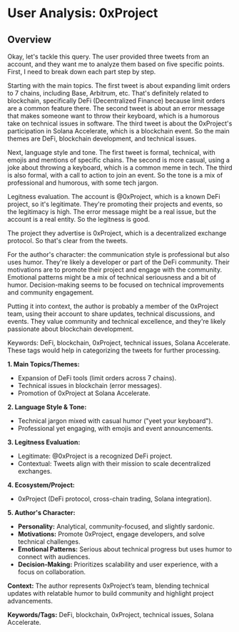 # User Analysis: 0xProject

## Overview

<think>
Okay, let's tackle this query. The user provided three tweets from an account, and they want me to analyze them based on five specific points. First, I need to break down each part step by step.

Starting with the main topics. The first tweet is about expanding limit orders to 7 chains, including Base, Arbitrum, etc. That's definitely related to blockchain, specifically DeFi (Decentralized Finance) because limit orders are a common feature there. The second tweet is about an error message that makes someone want to throw their keyboard, which is a humorous take on technical issues in software. The third tweet is about the 0xProject's participation in Solana Accelerate, which is a blockchain event. So the main themes are DeFi, blockchain development, and technical issues.

Next, language style and tone. The first tweet is formal, technical, with emojis and mentions of specific chains. The second is more casual, using a joke about throwing a keyboard, which is a common meme in tech. The third is also formal, with a call to action to join an event. So the tone is a mix of professional and humorous, with some tech jargon.

Legitness evaluation. The account is @0xProject, which is a known DeFi project, so it's legitimate. They're promoting their projects and events, so the legitimacy is high. The error message might be a real issue, but the account is a real entity. So the legitness is good.

The project they advertise is 0xProject, which is a decentralized exchange protocol. So that's clear from the tweets.

For the author's character: the communication style is professional but also uses humor. They're likely a developer or part of the DeFi community. Their motivations are to promote their project and engage with the community. Emotional patterns might be a mix of technical seriousness and a bit of humor. Decision-making seems to be focused on technical improvements and community engagement.

Putting it into context, the author is probably a member of the 0xProject team, using their account to share updates, technical discussions, and events. They value community and technical excellence, and they're likely passionate about blockchain development.

Keywords: DeFi, blockchain, 0xProject, technical issues, Solana Accelerate. These tags would help in categorizing the tweets for further processing.
</think>

**1. Main Topics/Themes:**  
- Expansion of DeFi tools (limit orders across 7 chains).  
- Technical issues in blockchain (error messages).  
- Promotion of 0xProject at Solana Accelerate.  

**2. Language Style & Tone:**  
- Technical jargon mixed with casual humor ("yeet your keyboard").  
- Professional yet engaging, with emojis and event announcements.  

**3. Legitness Evaluation:**  
- Legitimate: @0xProject is a recognized DeFi project.  
- Contextual: Tweets align with their mission to scale decentralized exchanges.  

**4. Ecosystem/Project:**  
- 0xProject (DeFi protocol, cross-chain trading, Solana integration).  

**5. Author's Character:**  
- **Personality:** Analytical, community-focused, and slightly sardonic.  
- **Motivations:** Promote 0xProject, engage developers, and solve technical challenges.  
- **Emotional Patterns:** Serious about technical progress but uses humor to connect with audiences.  
- **Decision-Making:** Prioritizes scalability and user experience, with a focus on collaboration.  

**Context:** The author represents 0xProject’s team, blending technical updates with relatable humor to build community and highlight project advancements.  

**Keywords/Tags:** DeFi, blockchain, 0xProject, technical issues, Solana Accelerate.